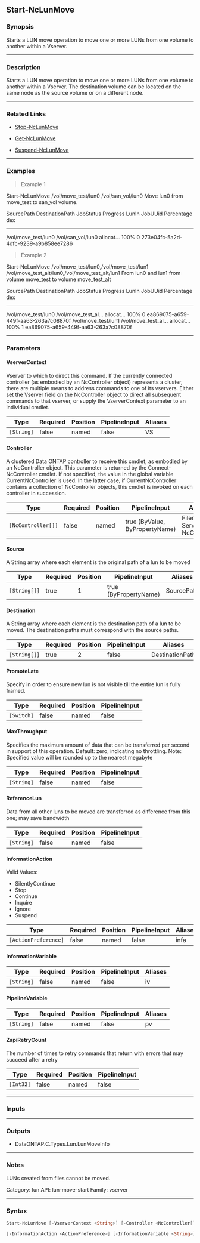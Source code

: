 Start-NcLunMove
---------------

### Synopsis
Starts a LUN move operation to move one or more LUNs from one  volume to another within a Vserver.

---

### Description

Starts a LUN move operation to move one or more LUNs from one  volume to another within a Vserver. The destination volume can   be located on the same node as the source volume or on a  different node.

---

### Related Links
* [Stop-NcLunMove](Stop-NcLunMove)

* [Get-NcLunMove](Get-NcLunMove)

* [Suspend-NcLunMove](Suspend-NcLunMove)

---

### Examples
> Example 1

Start-NcLunMove /vol/move_test/lun0 /vol/san_vol/lun0
Move lun0 from move_test to san_vol volume.

SourcePath           DestinationPath      JobStatus  Progress   LunIn JobUUid
                                                     Percentage   dex
----------           ---------------      ---------  ---------- ----- -------
/vol/move_test/lun0  /vol/san_vol/lun0    allocat...       100%     0 273e04fc-5a2d-4dfc-9239-a9b858ee7286

> Example 2

Start-NcLunMove /vol/move_test/lun0,/vol/move_test/lun1 /vol/move_test_alt/lun0,/vol/move_test_alt/lun1
From lun0 and lun1 from volume move_test to volume move_test_alt

SourcePath           DestinationPath      JobStatus  Progress   LunIn JobUUid
                                                     Percentage   dex
----------           ---------------      ---------  ---------- ----- -------
/vol/move_test/lun0  /vol/move_test_al... allocat...       100%     0 ea869075-a659-449f-aa63-263a7c08870f
/vol/move_test/lun1  /vol/move_test_al... allocat...       100%     1 ea869075-a659-449f-aa63-263a7c08870f

---

### Parameters
#### **VserverContext**
Vserver to which to direct this command.  If the currently connected controller (as embodied by an NcController object) represents a cluster, there are multiple means to address commands to one of its vservers.  Either set the Vserver field on the NcController object to direct all subsequent commands to that vserver, or supply the VserverContext parameter to an individual cmdlet.

|Type      |Required|Position|PipelineInput|Aliases|
|----------|--------|--------|-------------|-------|
|`[String]`|false   |named   |false        |VS     |

#### **Controller**
A clustered Data ONTAP controller to receive this cmdlet, as embodied by an NcController object.  This parameter is returned by the Connect-NcController cmdlet.  If not specified, the value in the global variable CurrentNcController is used.  In the latter case, if CurrentNcController contains a collection of NcController objects, this cmdlet is invoked on each controller in succession.

|Type              |Required|Position|PipelineInput                 |Aliases                          |
|------------------|--------|--------|------------------------------|---------------------------------|
|`[NcController[]]`|false   |named   |true (ByValue, ByPropertyName)|Filer<br/>Server<br/>NcController|

#### **Source**
A String array where each element is the original path of a lun to be moved

|Type        |Required|Position|PipelineInput        |Aliases   |
|------------|--------|--------|---------------------|----------|
|`[String[]]`|true    |1       |true (ByPropertyName)|SourcePath|

#### **Destination**
A String array where each element is the destination path of a lun to be moved. The destination paths must correspond with the source paths.

|Type        |Required|Position|PipelineInput|Aliases        |
|------------|--------|--------|-------------|---------------|
|`[String[]]`|true    |2       |false        |DestinationPath|

#### **PromoteLate**
Specify in order to ensure new lun is not visible till the entire lun is fully framed.

|Type      |Required|Position|PipelineInput|
|----------|--------|--------|-------------|
|`[Switch]`|false   |named   |false        |

#### **MaxThroughput**
Specifies the maximum amount of data that can be transferred per second in support of this operation. 
Default: zero, indicating no throttling.
Note: Specified value will be rounded up to the nearest megabyte

|Type      |Required|Position|PipelineInput|
|----------|--------|--------|-------------|
|`[String]`|false   |named   |false        |

#### **ReferenceLun**
Data from all other luns to be moved are transferred as difference from this one; may save bandwidth

|Type      |Required|Position|PipelineInput|
|----------|--------|--------|-------------|
|`[String]`|false   |named   |false        |

#### **InformationAction**

Valid Values:

* SilentlyContinue
* Stop
* Continue
* Inquire
* Ignore
* Suspend

|Type                |Required|Position|PipelineInput|Aliases|
|--------------------|--------|--------|-------------|-------|
|`[ActionPreference]`|false   |named   |false        |infa   |

#### **InformationVariable**

|Type      |Required|Position|PipelineInput|Aliases|
|----------|--------|--------|-------------|-------|
|`[String]`|false   |named   |false        |iv     |

#### **PipelineVariable**

|Type      |Required|Position|PipelineInput|Aliases|
|----------|--------|--------|-------------|-------|
|`[String]`|false   |named   |false        |pv     |

#### **ZapiRetryCount**
The number of times to retry commands that return with errors that may succeed after a retry

|Type     |Required|Position|PipelineInput|
|---------|--------|--------|-------------|
|`[Int32]`|false   |named   |false        |

---

### Inputs

---

### Outputs
* DataONTAP.C.Types.Lun.LunMoveInfo

---

### Notes
LUNs created from files cannot be moved.

Category: lun
API: lun-move-start
Family: vserver

---

### Syntax
```PowerShell
Start-NcLunMove [-VserverContext <String>] [-Controller <NcController[]>] [-Source] <String[]> [-Destination] <String[]> [-PromoteLate] [-MaxThroughput <String>] [-ReferenceLun <String>] 
```
```PowerShell
[-InformationAction <ActionPreference>] [-InformationVariable <String>] [-PipelineVariable <String>] [-ZapiRetryCount <Int32>] [<CommonParameters>]
```
